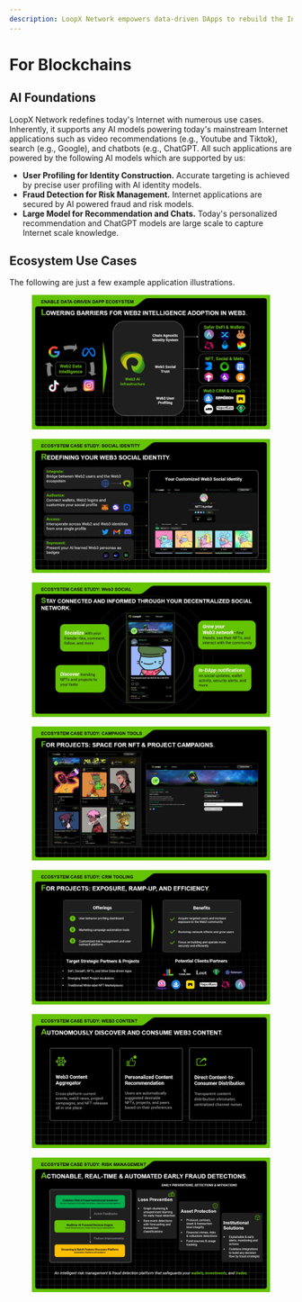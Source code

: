 ```yaml
---
description: LoopX Network empowers data-driven DApps to rebuild the Internet on-chain.
---
```


# For Blockchains

## AI Foundations

LoopX Network redefines today's Internet with numerous use cases. Inherently, it supports any AI models powering today's mainstream Internet applications such as video recommendations (e.g., Youtube and Tiktok), search (e.g., Google), and chatbots (e.g., ChatGPT. All such applications are powered by the following AI models which are supported by us:

* **User Profiling for Identity Construction.** Accurate targeting is achieved by precise user profiling with AI identity models.
* **Fraud Detection for Risk Management.** Internet applications are secured by AI powered fraud and risk models.
* **Large Model for Recommendation and Chats.** Today's personalized recommendation and ChatGPT models are large scale to capture Internet scale knowledge.

## Ecosystem Use Cases

The following are just a few example application illustrations.

<figure><img src="../.gitbook/assets/Slide3.jpg" alt=""><figcaption></figcaption></figure>

<figure><img src="../.gitbook/assets/Slide6.jpg" alt=""><figcaption></figcaption></figure>

<figure><img src="../.gitbook/assets/Slide7.jpg" alt=""><figcaption></figcaption></figure>

<figure><img src="../.gitbook/assets/Slide8 (1).jpg" alt=""><figcaption></figcaption></figure>

<figure><img src="../.gitbook/assets/Slide9 (1).jpg" alt=""><figcaption></figcaption></figure>

<figure><img src="../.gitbook/assets/Slide10.jpg" alt=""><figcaption></figcaption></figure>

<figure><img src="../.gitbook/assets/Slide11.jpg" alt=""><figcaption></figcaption></figure>
